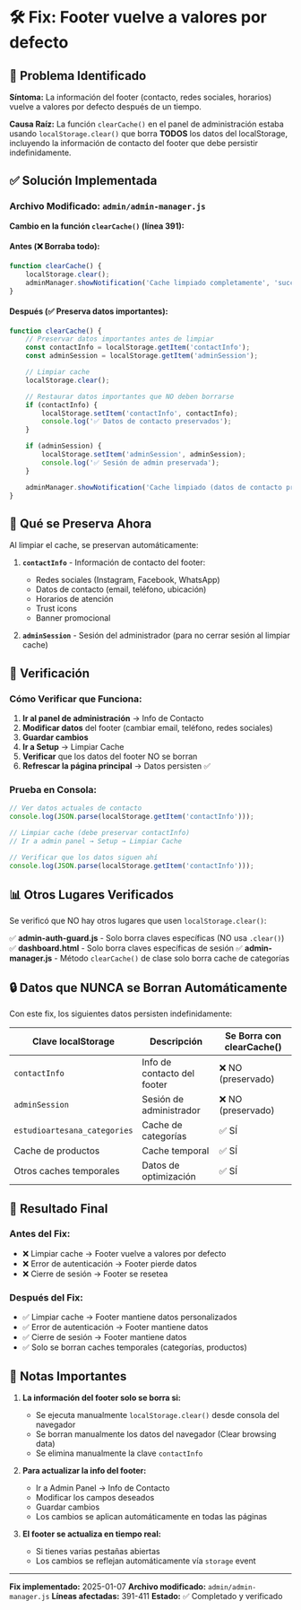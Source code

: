 # 🛠️ Fix: Footer vuelve a valores por defecto

## 🐛 Problema Identificado

**Síntoma:** La información del footer (contacto, redes sociales, horarios) vuelve a valores por defecto después de un tiempo.

**Causa Raíz:** La función `clearCache()` en el panel de administración estaba usando `localStorage.clear()` que borra **TODOS** los datos del localStorage, incluyendo la información de contacto del footer que debe persistir indefinidamente.

## ✅ Solución Implementada

### Archivo Modificado: `admin/admin-manager.js`

**Cambio en la función `clearCache()` (línea 391):**

#### Antes (❌ Borraba todo):
```javascript
function clearCache() {
    localStorage.clear();
    adminManager.showNotification('Cache limpiado completamente', 'success');
}
```

#### Después (✅ Preserva datos importantes):
```javascript
function clearCache() {
    // Preservar datos importantes antes de limpiar
    const contactInfo = localStorage.getItem('contactInfo');
    const adminSession = localStorage.getItem('adminSession');

    // Limpiar cache
    localStorage.clear();

    // Restaurar datos importantes que NO deben borrarse
    if (contactInfo) {
        localStorage.setItem('contactInfo', contactInfo);
        console.log('✅ Datos de contacto preservados');
    }

    if (adminSession) {
        localStorage.setItem('adminSession', adminSession);
        console.log('✅ Sesión de admin preservada');
    }

    adminManager.showNotification('Cache limpiado (datos de contacto preservados)', 'success');
}
```

## 🎯 Qué se Preserva Ahora

Al limpiar el cache, se preservan automáticamente:

1. **`contactInfo`** - Información de contacto del footer:
   - Redes sociales (Instagram, Facebook, WhatsApp)
   - Datos de contacto (email, teléfono, ubicación)
   - Horarios de atención
   - Trust icons
   - Banner promocional

2. **`adminSession`** - Sesión del administrador (para no cerrar sesión al limpiar cache)

## 🧪 Verificación

### Cómo Verificar que Funciona:

1. **Ir al panel de administración** → Info de Contacto
2. **Modificar datos** del footer (cambiar email, teléfono, redes sociales)
3. **Guardar cambios**
4. **Ir a Setup** → Limpiar Cache
5. **Verificar** que los datos del footer NO se borran
6. **Refrescar la página principal** → Datos persisten ✅

### Prueba en Consola:

```javascript
// Ver datos actuales de contacto
console.log(JSON.parse(localStorage.getItem('contactInfo')));

// Limpiar cache (debe preservar contactInfo)
// Ir a admin panel → Setup → Limpiar Cache

// Verificar que los datos siguen ahí
console.log(JSON.parse(localStorage.getItem('contactInfo')));
```

## 📊 Otros Lugares Verificados

Se verificó que NO hay otros lugares que usen `localStorage.clear()`:

✅ **admin-auth-guard.js** - Solo borra claves específicas (NO usa `.clear()`)
✅ **dashboard.html** - Solo borra claves específicas de sesión
✅ **admin-manager.js** - Método `clearCache()` de clase solo borra cache de categorías

## 🔒 Datos que NUNCA se Borran Automáticamente

Con este fix, los siguientes datos persisten indefinidamente:

| Clave localStorage | Descripción | Se Borra con clearCache() |
|-------------------|-------------|---------------------------|
| `contactInfo` | Info de contacto del footer | ❌ NO (preservado) |
| `adminSession` | Sesión de administrador | ❌ NO (preservado) |
| `estudioartesana_categories` | Cache de categorías | ✅ SÍ |
| Cache de productos | Cache temporal | ✅ SÍ |
| Otros caches temporales | Datos de optimización | ✅ SÍ |

## 🚀 Resultado Final

### Antes del Fix:
- ❌ Limpiar cache → Footer vuelve a valores por defecto
- ❌ Error de autenticación → Footer pierde datos
- ❌ Cierre de sesión → Footer se resetea

### Después del Fix:
- ✅ Limpiar cache → Footer mantiene datos personalizados
- ✅ Error de autenticación → Footer mantiene datos
- ✅ Cierre de sesión → Footer mantiene datos
- ✅ Solo se borran caches temporales (categorías, productos)

## 📝 Notas Importantes

1. **La información del footer solo se borra si:**
   - Se ejecuta manualmente `localStorage.clear()` desde consola del navegador
   - Se borran manualmente los datos del navegador (Clear browsing data)
   - Se elimina manualmente la clave `contactInfo`

2. **Para actualizar la info del footer:**
   - Ir a Admin Panel → Info de Contacto
   - Modificar los campos deseados
   - Guardar cambios
   - Los cambios se aplican automáticamente en todas las páginas

3. **El footer se actualiza en tiempo real:**
   - Si tienes varias pestañas abiertas
   - Los cambios se reflejan automáticamente vía `storage` event

---

**Fix implementado:** 2025-01-07
**Archivo modificado:** `admin/admin-manager.js`
**Líneas afectadas:** 391-411
**Estado:** ✅ Completado y verificado

